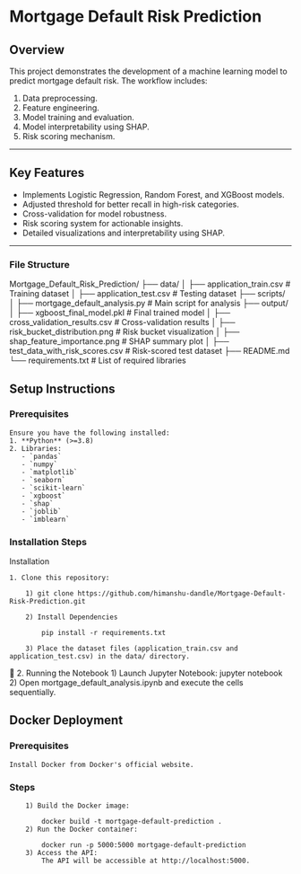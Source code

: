 # **Mortgage Default Risk Prediction**

## **Overview**
This project demonstrates the development of a machine learning model to predict mortgage default risk. The workflow includes:
1. Data preprocessing.
2. Feature engineering.
3. Model training and evaluation.
4. Model interpretability using SHAP.
5. Risk scoring mechanism.

---

## **Key Features**
- Implements Logistic Regression, Random Forest, and XGBoost models.
- Adjusted threshold for better recall in high-risk categories.
- Cross-validation for model robustness.
- Risk scoring system for actionable insights.
- Detailed visualizations and interpretability using SHAP.

---

### **File Structure**

Mortgage_Default_Risk_Prediction/
├── data/
│   ├── application_train.csv      # Training dataset
│   ├── application_test.csv       # Testing dataset
├── scripts/
│   ├── mortgage_default_analysis.py   # Main script for analysis
├── output/
│   ├── xgboost_final_model.pkl        # Final trained model
│   ├── cross_validation_results.csv   # Cross-validation results
│   ├── risk_bucket_distribution.png   # Risk bucket visualization
│   ├── shap_feature_importance.png    # SHAP summary plot
│   ├── test_data_with_risk_scores.csv # Risk-scored test dataset
├── README.md
└── requirements.txt                  # List of required libraries


## **Setup Instructions**

### **Prerequisites**
	Ensure you have the following installed:
	1. **Python** (>=3.8)
	2. Libraries:
	   - `pandas`
	   - `numpy`
	   - `matplotlib`
	   - `seaborn`
	   - `scikit-learn`
	   - `xgboost`
	   - `shap`
	   - `joblib`
	   - `imblearn`


### **Installation Steps**

Installation

	1. Clone this repository:

		1) git clone https://github.com/himanshu-dandle/Mortgage-Default-Risk-Prediction.git
	
		2) Install Dependencies

			pip install -r requirements.txt
			
		3) Place the dataset files (application_train.csv and application_test.csv) in the data/ directory.
	
	2. Running the Notebook
		1) Launch Jupyter Notebook:
				jupyter notebook
		2) Open mortgage_default_analysis.ipynb and execute the cells sequentially.
		
## Docker Deployment

### Prerequisites
	
	Install Docker from Docker's official website.
	
### Steps
		1) Build the Docker image:

			docker build -t mortgage-default-prediction .
		2) Run the Docker container:

			docker run -p 5000:5000 mortgage-default-prediction
		3) Access the API:
			The API will be accessible at http://localhost:5000.


